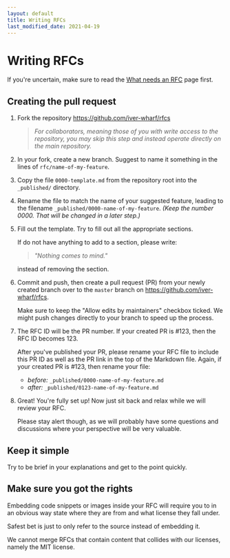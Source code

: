 ```yaml
---
layout: default
title: Writing RFCs
last_modified_date: 2021-04-19
---
```


# Writing RFCs

If you're uncertain, make sure to read the [What needs an RFC](./what-needs-an-rfc.md)
page first.

## Creating the pull request

1. Fork the repository <https://github.com/iver-wharf/rfcs>

   > *For collaborators, meaning those of you with write access to the
   > repository, you may skip this step and instead operate directly on the
   > main repository.*

2. In your fork, create a new branch. Suggest to name it something in the lines
   of `rfc/name-of-my-feature`.

3. Copy the file `0000-template.md` from the repository root into the
   `_published/` directory.

4. Rename the file to match the name of your suggested feature, leading to the
   filename `_published/0000-name-of-my-feature`. *(Keep the number 0000. That
   will be changed in a later step.)*

5. Fill out the template. Try to fill out all the appropriate sections.

   If do not have anything to add to a section, please write:

   > *"Nothing comes to mind."*

   instead of removing the section.

6. Commit and push, then create a pull request (PR) from your newly created
   branch over to the `master` branch on <https://github.com/iver-wharf/rfcs>.

   Make sure to keep the "Allow edits by maintainers" checkbox ticked. We might
   push changes directly to your branch to speed up the process.

7. The RFC ID will be the PR number. If your created PR is #123, then the RFC
   ID becomes 123.

   After you've published your PR, please rename your RFC file to include this
   PR ID as well as the PR link in the top of the Markdown file. Again, if your
   created PR is #123, then rename your file:

   - *before:* `_published/0000-name-of-my-feature.md`
   - *after:* `_published/0123-name-of-my-feature.md`

8. Great! You're fully set up! Now just sit back and relax while we will review
   your RFC.

   Please stay alert though, as we will probably have some questions and
   discussions where your perspective will be very valuable.

## Keep it simple

Try to be brief in your explanations and get to the point quickly.

## Make sure you got the rights

Embedding code snippets or images inside your RFC will require you to in an
obvious way state where they are from and what license they fall under.

Safest bet is just to only refer to the source instead of embedding it.

We cannot merge RFCs that contain content that collides with our licenses,
namely the MIT license.
